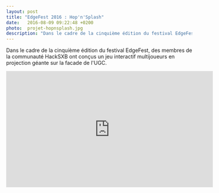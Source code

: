 ```yaml
---
layout: post
title: "EdgeFest 2016 : Hop'n'Splash"
date:   2016-08-09 09:22:48 +0200
photo:	projet-hopnsplash.jpg
description: "Dans le cadre de la cinquième édition du festival EdgeFest, des membres de la communauté HackSXB ont conçus un jeu interactif multijoueurs en projection géante sur la facade de l'UGC."
---
```

Dans le cadre de la cinquième édition du festival EdgeFest, des membres de la communauté HackSXB ont conçus un jeu interactif multijoueurs en projection géante sur la facade de l'UGC.

<iframe width="560" height="315" src="https://www.youtube.com/embed/2HhFobpO63Q" frameborder="0" allowfullscreen></iframe>